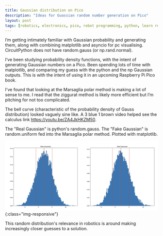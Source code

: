 ```yaml
---
title: Gaussian distribution on Pico
description: "Ideas for Guassian random number generation on Pico"
layout: post
tags: [robotics, electronics, pico, robot programming, python, learn robotics at home]
---
```

I’m getting intimately familiar with Gaussian probability and generating them, along with combining matplotlib and asyncio for pc visualising. CircuitPython does not have random.gauss (or np.rand.normal).

I’ve been studying probability density functions, with the intent of generating Gaussian numbers on a Pico. Been spending lots of time with matplotlib, and comparing my guess with the python and the np Gaussian outputs. This is with the intent of using it in an upcoming Raspberry Pi Pico book.

I've found that looking at the Marsaglia polar method is making a lot of sense to me. I read that the ziggurat method is likely more efficient but I’m pitching for not too complicated.

The bell curve (characteristic of the probability density of Gauss distribution) looked vaguely sine like. A 3 blue 1 brown video helped see the calculus link <https://youtu.be/ZA4JkHKZM50>.

The "Real Gaussian" is python's random.gauss. The "Fake Gaussian" is random.uniform fed into the Marsaglia polar method. Plotted with matplotlib.

![My fake vs np gaussian](/galleries/2022/10-23-guassian-circuitpython/comparing-python-gaussian-plots.jpg){:class="img-responsive"}

This random distribution's relevance in robotics is around making increasingly closer guesses to a solution.
